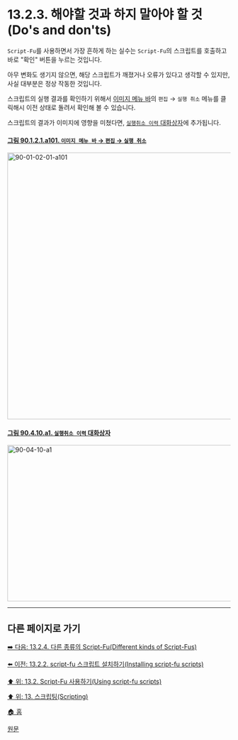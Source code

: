 # 13.2.3. 해야할 것과 하지 말아야 할 것(Do's and don'ts)
`Script-Fu`를 사용하면서 가장 흔하게 하는 실수는 `Script-Fu`의 스크립트를 호출하고 바로 "확인" 버튼을 누르는 것입니다.

아무 변화도 생기지 않으면, 해당 스크립트가 깨졌거나 오류가 있다고 생각할 수 있지만, 사실 대부분은 정상 작동한 것입니다.

스크립트의 실행 결과를 확인하기 위해서 [이미지 메뉴 바](./19-glossaryx-image_menu_bar.md)의 `편집` → `실행 취소` 메뉴를 클릭해시 이전 상태로 돌려서 확인해 볼 수 있습니다. 

스크립트의 결과가 이미지에 영향을 미쳤다면, [`실행취소 이력` 대화상자](./15-02-07-00-undo-history-dialog.md)에 추가됩니다.

<a id="90-01-02-01-a101"></a>

#### [그림 90.1.2.1.a101. `이미지 메뉴 바` → `편집` → `실행 취소`](./90-01-02-01-undo.md#90-01-02-01-a101)
<img width="980" height="601" alt="90-01-02-01-a101" src="https://github.com/wonder13662/gimp/assets/15767104/c84e1fdf-8cbf-4c3c-b6dd-9e42d55487f7" />

<a id="90-04-10-a1"></a>

#### [그림 90.4.10.a1. `실행취소 이력` 대화상자](./90-04-0010-undo_history.md#90-04-10-a1)
<img width="850" height="352" alt="90-04-10-a1" src="https://github.com/wonder13662/gimp/assets/15767104/32301e54-dd05-42fc-bc69-7c1182f5ae0a" />

***

## 다른 페이지로 가기

[➡️ 다음: 13.2.4. 다른 종류의 Script-Fu(Different kinds of Script-Fus)](./13-02-04-different-kinds-of-script-fus.md)

[⬅️ 이전: 13.2.2. script-fu 스크립트 설치하기(Installing script-fu scripts)](./13-02-02-installing-script-fu-scripts.md)

[⬆️ 위: 13.2. Script-Fu 사용하기(Using script-fu scripts)](./13-02-00-using-script-fu-scripts.md)

[⬆️ 위: 13. 스크립팅(Scripting)](./13-00-scripting.md)

[🏠 홈](./00-home.md)

[원문](https://docs.gimp.org/2.10/ko/common-script-fu-errors.html)
